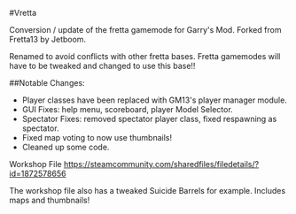 #Vretta

Conversion / update of the fretta gamemode for Garry's Mod. Forked from Fretta13 by Jetboom.

Renamed to avoid conflicts with other fretta bases. Fretta gamemodes will have to be tweaked and
changed to use this base!!

##Notable Changes:
- Player classes have been replaced with GM13's player manager module.
- GUI Fixes: help menu, scoreboard, player Model Selector.
- Spectator Fixes: removed spectator player class, fixed respawning as spectator.
- Fixed map voting to now use thumbnails!
- Cleaned up some code.

Workshop File <https://steamcommunity.com/sharedfiles/filedetails/?id=1872578656>

The workshop file also has a tweaked Suicide Barrels for example. Includes maps and thumbnails!